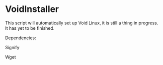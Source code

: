 # VoidInstaller
This script will automatically set up Void Linux, it is still a thing in progress. It has yet to be finished.

Dependencies:

Signify

Wget
